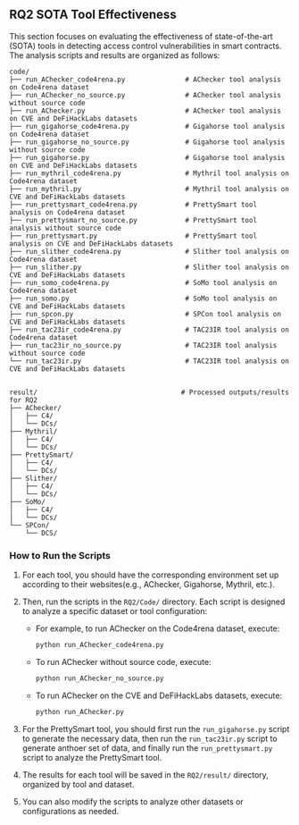 ## RQ2 SOTA Tool Effectiveness
This section focuses on evaluating the effectiveness of state-of-the-art (SOTA) tools in detecting access control vulnerabilities in smart contracts. The analysis scripts and results are organized as follows:

``` solidity
code/
├── run_AChecker_code4rena.py               # AChecker tool analysis on Code4rena dataset
├── run_AChecker_no_source.py               # AChecker tool analysis without source code
├── run_AChecker.py                         # AChecker tool analysis on CVE and DeFiHackLabs datasets
├── run_gigahorse_code4rena.py              # Gigahorse tool analysis on Code4rena dataset
├── run_gigahorse_no_source.py              # Gigahorse tool analysis without source code
├── run_gigahorse.py                        # Gigahorse tool analysis on CVE and DeFiHackLabs datasets
├── run_mythril_code4rena.py                # Mythril tool analysis on Code4rena dataset
├── run_mythril.py                          # Mythril tool analysis on CVE and DeFiHackLabs datasets
├── run_prettysmart_code4rena.py            # PrettySmart tool analysis on Code4rena dataset
├── run_prettysmart_no_source.py            # PrettySmart tool analysis without source code
├── run_prettysmart.py                      # PrettySmart tool analysis on CVE and DeFiHackLabs datasets
├── run_slither_code4rena.py                # Slither tool analysis on Code4rena dataset
├── run_slither.py                          # Slither tool analysis on CVE and DeFiHackLabs datasets
├── run_somo_code4rena.py                   # SoMo tool analysis on Code4rena dataset
├── run_somo.py                             # SoMo tool analysis on CVE and DeFiHackLabs datasets
├── run_spcon.py                            # SPCon tool analysis on CVE and DeFiHackLabs datasets
├── run_tac23ir_code4rena.py                # TAC23IR tool analysis on Code4rena dataset
├── run_tac23ir_no_source.py                # TAC23IR tool analysis without source code
└── run_tac23ir.py                          # TAC23IR tool analysis on CVE and DeFiHackLabs datasets


result/                                    # Processed outputs/results for RQ2
├── AChecker/                              
│   ├── C4/
│   └── DCs/
├── Mythril/
│   ├── C4/
│   └── DCs/
├── PrettySmart/
│   ├── C4/
│   └── DCs/
├── Slither/
│   ├── C4/
│   └── DCs/
├── SoMo/
│   ├── C4/
│   └── DCs/
└── SPCon/
    └── DCS/
``` 
### How to Run the Scripts
1. For each tool, you should have the corresponding environment set up according to their websites(e.g., AChecker, Gigahorse, Mythril, etc.).

2. Then, run the scripts in the `RQ2/Code/` directory. Each script is designed to analyze a specific dataset or tool configuration:
   - For example, to run AChecker on the Code4rena dataset, execute:
     ```bash
     python run_AChecker_code4rena.py
     ```
   - To run AChecker without source code, execute:
     ```bash
     python run_AChecker_no_source.py
     ```
   - To run AChecker on the CVE and DeFiHackLabs datasets, execute:
     ```bash
     python run_AChecker.py
     ```
3. For the PrettySmart tool, you should first run the `run_gigahorse.py` script to generate the necessary data,
 then run the `run_tac23ir.py` script to generate anthoer set of data, and finally run the `run_prettysmart.py` script to analyze the PrettySmart tool.

4. The results for each tool will be saved in the `RQ2/result/` directory, organized by tool and dataset.

5. You can also modify the scripts to analyze other datasets or configurations as needed.